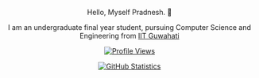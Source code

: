 <p align='center'> Hello, Myself Pradnesh. 👋</p>
<p align='center'> I am an undergraduate final year student, pursuing Computer Science and Engineering from <a href="https://www.iitg.ac.in/">IIT Guwahati</a></p>

<a href='https://github.com/PradKalkar'>
  <p align='center'>
    <img alt="Profile Views" src="https://komarev.com/ghpvc/?username=PradKalkar&style=flat-square&color=1fff6d" style="max-width:100%;">
  </p>
</a>

<a href='https://github.com/PradKalkar'>
  <p align='center'>
    <img alt="GitHub Statistics" src="https://github-readme-stats.vercel.app/api?username=PradKalkar&show_icons=true&title_color=fff&icon_color=79ff97&text_color=9f9f9f&bg_color=151515&include_all_commits=true&count_private=true" style="max-width:100%;">
  </p>
</a>
